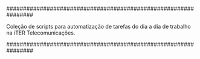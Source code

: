 ################################################################

Coleção de scripts para automatização de tarefas do dia a dia de trabalho na iTER Telecomunicações.

################################################################

